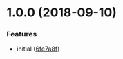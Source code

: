 <a name="1.0.0"></a>
# 1.0.0 (2018-09-10)

### Features

* initial ([6fe7a8f](https://github.com/brandonocasey/pkg-can-install/commit/6fe7a8f))

